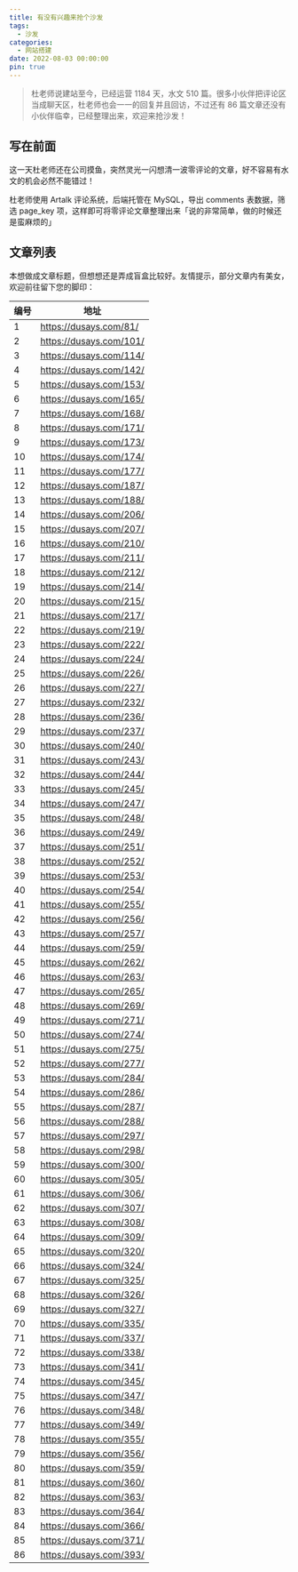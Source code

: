 ```yaml
---
title: 有没有兴趣来抢个沙发
tags:
  - 沙发
categories:
  - 网站搭建
date: 2022-08-03 00:00:00
pin: true
---
```


> 杜老师说建站至今，已经运营 1184 天，水文 510 篇。很多小伙伴把评论区当成聊天区，杜老师也会一一的回复并且回访，不过还有 86 篇文章还没有小伙伴临幸，已经整理出来，欢迎来抢沙发！

<!-- more -->

## 写在前面

这一天杜老师还在公司摸鱼，突然灵光一闪想清一波零评论的文章，好不容易有水文的机会必然不能错过！

杜老师使用 Artalk 评论系统，后端托管在 MySQL，导出 comments 表数据，筛选 page_key 项，这样即可将零评论文章整理出来「说的非常简单，做的时候还是蛮麻烦的」

## 文章列表

本想做成文章标题，但想想还是弄成盲盒比较好。友情提示，部分文章内有美女，欢迎前往留下您的脚印：

| 编号 | 地址 |
| - | - |
| 1  | https://dusays.com/81/  |
| 2  | https://dusays.com/101/ |
| 3  | https://dusays.com/114/ |
| 4  | https://dusays.com/142/ |
| 5  | https://dusays.com/153/ |
| 6  | https://dusays.com/165/ |
| 7  | https://dusays.com/168/ |
| 8  | https://dusays.com/171/ |
| 9  | https://dusays.com/173/ |
| 10 | https://dusays.com/174/ |
| 11 | https://dusays.com/177/ |
| 12 | https://dusays.com/187/ |
| 13 | https://dusays.com/188/ |
| 14 | https://dusays.com/206/ |
| 15 | https://dusays.com/207/ |
| 16 | https://dusays.com/210/ |
| 17 | https://dusays.com/211/ |
| 18 | https://dusays.com/212/ |
| 19 | https://dusays.com/214/ |
| 20 | https://dusays.com/215/ |
| 21 | https://dusays.com/217/ |
| 22 | https://dusays.com/219/ |
| 23 | https://dusays.com/222/ |
| 24 | https://dusays.com/224/ |
| 25 | https://dusays.com/226/ |
| 26 | https://dusays.com/227/ |
| 27 | https://dusays.com/232/ |
| 28 | https://dusays.com/236/ |
| 29 | https://dusays.com/237/ |
| 30 | https://dusays.com/240/ |
| 31 | https://dusays.com/243/ |
| 32 | https://dusays.com/244/ |
| 33 | https://dusays.com/245/ |
| 34 | https://dusays.com/247/ |
| 35 | https://dusays.com/248/ |
| 36 | https://dusays.com/249/ |
| 37 | https://dusays.com/251/ |
| 38 | https://dusays.com/252/ |
| 39 | https://dusays.com/253/ |
| 40 | https://dusays.com/254/ |
| 41 | https://dusays.com/255/ |
| 42 | https://dusays.com/256/ |
| 43 | https://dusays.com/257/ |
| 44 | https://dusays.com/259/ |
| 45 | https://dusays.com/262/ |
| 46 | https://dusays.com/263/ |
| 47 | https://dusays.com/265/ |
| 48 | https://dusays.com/269/ |
| 49 | https://dusays.com/271/ |
| 50 | https://dusays.com/274/ |
| 51 | https://dusays.com/275/ |
| 52 | https://dusays.com/277/ |
| 53 | https://dusays.com/284/ |
| 54 | https://dusays.com/286/ |
| 55 | https://dusays.com/287/ |
| 56 | https://dusays.com/288/ |
| 57 | https://dusays.com/297/ |
| 58 | https://dusays.com/298/ |
| 59 | https://dusays.com/300/ |
| 60 | https://dusays.com/305/ |
| 61 | https://dusays.com/306/ |
| 62 | https://dusays.com/307/ |
| 63 | https://dusays.com/308/ |
| 64 | https://dusays.com/309/ |
| 65 | https://dusays.com/320/ |
| 66 | https://dusays.com/324/ |
| 67 | https://dusays.com/325/ |
| 68 | https://dusays.com/326/ |
| 69 | https://dusays.com/327/ |
| 70 | https://dusays.com/335/ |
| 71 | https://dusays.com/337/ |
| 72 | https://dusays.com/338/ |
| 73 | https://dusays.com/341/ |
| 74 | https://dusays.com/345/ |
| 75 | https://dusays.com/347/ |
| 76 | https://dusays.com/348/ |
| 77 | https://dusays.com/349/ |
| 78 | https://dusays.com/355/ |
| 79 | https://dusays.com/356/ |
| 80 | https://dusays.com/359/ |
| 81 | https://dusays.com/360/ |
| 82 | https://dusays.com/363/ |
| 83 | https://dusays.com/364/ |
| 84 | https://dusays.com/366/ |
| 85 | https://dusays.com/371/ |
| 86 | https://dusays.com/393/ |